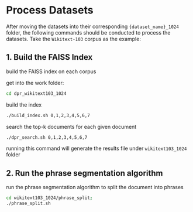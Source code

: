 # Process Datasets

After moving the datasets into their corresponding `{dataset_name}_1024` folder, the following commands should be conducted to process the datasets.
Take the `Wikitext-103` corpus as the example:

## 1. Build the FAISS Index 

build the FAISS index on each corpus

get into the work folder:

```bash
cd dpr_wikitext103_1024
```

build the index 

```bash
./build_index.sh 0,1,2,3,4,5,6,7
```

search the top-k documents for each given document

```bash
./dpr_search.sh 0,1,2,3,4,5,6,7
```

running this command will generate the results file under `wikitext103_1024` folder

## 2. Run the phrase segmentation algorithm

run the phrase segmentation algorithm to split the document into phrases

```bash
cd wikitext103_1024/phrase_split;
./phrase_split.sh
```
